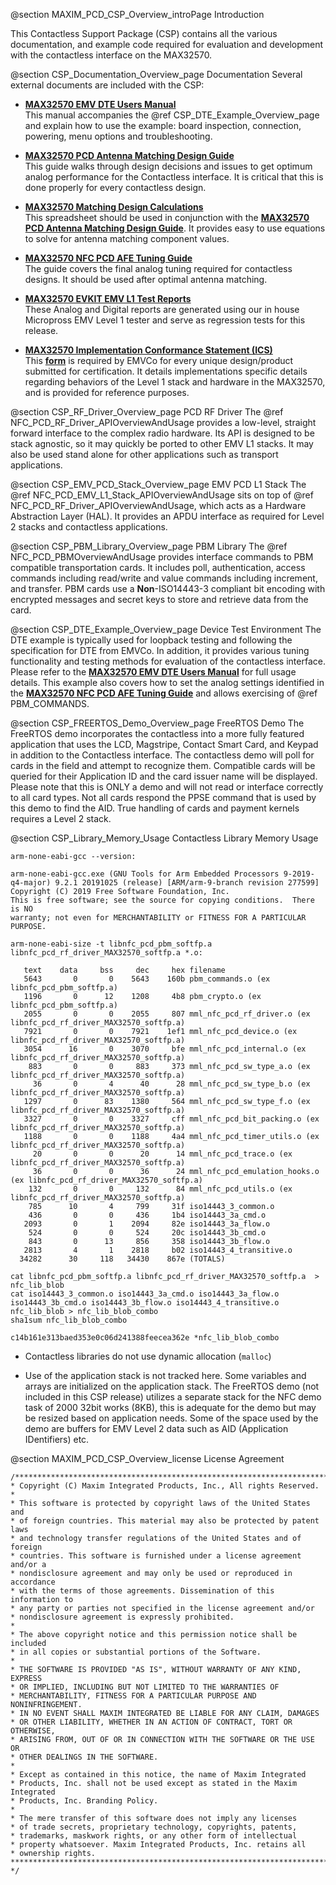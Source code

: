 @section MAXIM_PCD_CSP_Overview_introPage Introduction

This Contactless Support Package (CSP) contains all the various documentation, and example code required for evaluation and development with the contactless interface on the MAX32570.

@section CSP_Documentation_Overview_page Documentation
Several external documents are included with the CSP:

- <a href="MAX32570 EMV DTE Users Manual.pdf"><b>MAX32570 EMV DTE Users Manual</b></a> <br>
This manual accompanies the @ref CSP_DTE_Example_Overview_page and explain how to use the example: board inspection, connection, powering, menu options and troubleshooting.

- <a href="MAX32570_PCD_AntennaMatching_Design_Guide.pdf"><b>MAX32570 PCD Antenna Matching Design Guide</b></a> <br>
This guide walks through design decisions and issues to get optimum analog performance for the Contactless interface.  It is critical that this is done properly for every contactless design.

- <a href="MAX32570_Matching_Design_Calculations.xlsx"><b>MAX32570 Matching Design Calculations</b></a> <br>
This spreadsheet should be used in conjunction with the <a href="MAX32570_PCD_AntennaMatching_Design_Guide.pdf"><b>MAX32570 PCD Antenna Matching Design Guide</b></a>.  It provides easy to use equations to solve for antenna matching component values.

- <a href="MAX32570_NFC_PCD_AFE_Tuning_Guide.pdf"><b>MAX32570 NFC PCD AFE Tuning Guide</b></a> <br>
The guide covers the final analog tuning required for contactless designs.  It should be used after optimal antenna matching.   

- <a href="MAX32570_EVKIT_EMV_L1_Test_Reports.zip"><b>MAX32570 EVKIT EMV L1 Test Reports</b></a> <br>
These Analog and Digital reports are generated using our in house Micropross EMV Level 1 tester and serve as regression tests for this release.

- <a href="EMVCo_TTA_PCD_L1_ICS_v30a_190206_MAX32570.pdf"><b>MAX32570 Implementation Conformance Statement (ICS)</b></a> <br>
This <a href="https://www.emvco.com/wp-content/uploads/documents/EMVCo_TTA_PCD_L1_ICS_v30a_190206.pdf"><b>form</b></a>
is required by EMVCo for every unique design/product submitted for certification.  It details implementations specific details regarding behaviors of the Level 1
stack and hardware in the MAX32570, and is provided for reference purposes.

@section CSP_RF_Driver_Overview_page PCD RF Driver
The @ref NFC_PCD_RF_Driver_APIOverviewAndUsage provides a low-level, straight forward interface to the complex radio hardware.  Its API is designed to be stack agnostic, so it may quickly be ported to other EMV L1 stacks.  It may also be used stand alone for other applications such as transport applications. 

@section CSP_EMV_PCD_Stack_Overview_page EMV PCD L1 Stack
The @ref NFC_PCD_EMV_L1_Stack_APIOverviewAndUsage sits on top of @ref NFC_PCD_RF_Driver_APIOverviewAndUsage, which acts as a Hardware Abstraction Layer (HAL). It provides an APDU interface as required for Level 2 stacks and contactless applications.

@section CSP_PBM_Library_Overview_page PBM Library
The @ref NFC_PCD_PBMOverviewAndUsage provides interface commands to PBM compatible transportation cards.  It includes poll, authentication, access commands including read/write and value commands including increment, and transfer.
PBM cards use a <b>Non</b>-ISO14443-3 compliant bit encoding with encrypted messages and secret keys to store and retrieve data from the card.

@section CSP_DTE_Example_Overview_page Device Test Environment
The DTE example is typically used for loopback testing and following the specification for DTE from EMVCo.  In addition, it provides various tuning functionality and testing methods for evaluation of the contactless interface.  Please refer to the <a href="MAX32570 EMV DTE Users Manual.pdf"><b>MAX32570 EMV DTE Users Manual</b></a> for full usage details.  This example also covers how to set the analog settings identified in the <a href="MAX32570_NFC_PCD_AFE_Tuning_Guide.pdf"><b>MAX32570 NFC PCD AFE Tuning Guide</b></a> and allows exercising of @ref PBM_COMMANDS.

@section CSP_FREERTOS_Demo_Overview_page FreeRTOS Demo
The FreeRTOS demo incorporates the contactless into a more fully featured application that uses the LCD, Magstripe, Contact Smart Card, and Keypad in addition to the Contactless interface.  The contactless demo will poll for cards in the field and attempt to recognize them.  Compatible cards will be queried for their Application ID and the card issuer name will be displayed.  Please note that this is ONLY a demo and will not read or interface correctly to all card types.  Not all cards respond the PPSE command that is used by this demo to find the AID.  True handling of cards and payment kernels requires a Level 2 stack.

@section CSP_Library_Memory_Usage Contactless Library Memory Usage

    arm-none-eabi-gcc --version:

    arm-none-eabi-gcc.exe (GNU Tools for Arm Embedded Processors 9-2019-q4-major) 9.2.1 20191025 (release) [ARM/arm-9-branch revision 277599]
    Copyright (C) 2019 Free Software Foundation, Inc.
    This is free software; see the source for copying conditions.  There is NO
    warranty; not even for MERCHANTABILITY or FITNESS FOR A PARTICULAR PURPOSE.

    arm-none-eabi-size -t libnfc_pcd_pbm_softfp.a libnfc_pcd_rf_driver_MAX32570_softfp.a *.o:

       text    data     bss     dec     hex filename
       5643       0       0    5643    160b pbm_commands.o (ex libnfc_pcd_pbm_softfp.a)
       1196       0      12    1208     4b8 pbm_crypto.o (ex libnfc_pcd_pbm_softfp.a)
       2055       0       0    2055     807 mml_nfc_pcd_rf_driver.o (ex libnfc_pcd_rf_driver_MAX32570_softfp.a)
       7921       0       0    7921    1ef1 mml_nfc_pcd_device.o (ex libnfc_pcd_rf_driver_MAX32570_softfp.a)
       3054      16       0    3070     bfe mml_nfc_pcd_internal.o (ex libnfc_pcd_rf_driver_MAX32570_softfp.a)
        883       0       0     883     373 mml_nfc_pcd_sw_type_a.o (ex libnfc_pcd_rf_driver_MAX32570_softfp.a)
         36       0       4      40      28 mml_nfc_pcd_sw_type_b.o (ex libnfc_pcd_rf_driver_MAX32570_softfp.a)
       1297       0      83    1380     564 mml_nfc_pcd_sw_type_f.o (ex libnfc_pcd_rf_driver_MAX32570_softfp.a)
       3327       0       0    3327     cff mml_nfc_pcd_bit_packing.o (ex libnfc_pcd_rf_driver_MAX32570_softfp.a)
       1188       0       0    1188     4a4 mml_nfc_pcd_timer_utils.o (ex libnfc_pcd_rf_driver_MAX32570_softfp.a)
         20       0       0      20      14 mml_nfc_pcd_trace.o (ex libnfc_pcd_rf_driver_MAX32570_softfp.a)
         36       0       0      36      24 mml_nfc_pcd_emulation_hooks.o (ex libnfc_pcd_rf_driver_MAX32570_softfp.a)
        132       0       0     132      84 mml_nfc_pcd_utils.o (ex libnfc_pcd_rf_driver_MAX32570_softfp.a)
        785      10       4     799     31f iso14443_3_common.o
        436       0       0     436     1b4 iso14443_3a_cmd.o
       2093       0       1    2094     82e iso14443_3a_flow.o
        524       0       0     524     20c iso14443_3b_cmd.o
        843       0      13     856     358 iso14443_3b_flow.o
       2813       4       1    2818     b02 iso14443_4_transitive.o
      34282      30     118   34430    867e (TOTALS)

    cat libnfc_pcd_pbm_softfp.a libnfc_pcd_rf_driver_MAX32570_softfp.a  > nfc_lib_blob
    cat iso14443_3_common.o iso14443_3a_cmd.o iso14443_3a_flow.o iso14443_3b_cmd.o iso14443_3b_flow.o iso14443_4_transitive.o nfc_lib_blob > nfc_lib_blob_combo
    sha1sum nfc_lib_blob_combo

    c14b161e313baed353e0c06d241388feecea362e *nfc_lib_blob_combo



* Contactless libraries do not use dynamic allocation (<code>malloc</code>)

* Use of the application stack is not tracked here.  Some variables and arrays are initialized on the application stack.  The FreeRTOS demo (not included in this CSP release) utilizes a separate stack for the NFC demo task of 2000 32bit works (8KB), this is adequate for the demo but may be resized based on application needs.  Some of the space used by the demo are buffers for EMV Level 2 data such as AID (Application IDentifiers) etc.

@section MAXIM_PCD_CSP_Overview_license License Agreement

    /*******************************************************************************
    * Copyright (C) Maxim Integrated Products, Inc., All rights Reserved.
    * 
    * This software is protected by copyright laws of the United States and
    * of foreign countries. This material may also be protected by patent laws
    * and technology transfer regulations of the United States and of foreign
    * countries. This software is furnished under a license agreement and/or a
    * nondisclosure agreement and may only be used or reproduced in accordance
    * with the terms of those agreements. Dissemination of this information to
    * any party or parties not specified in the license agreement and/or
    * nondisclosure agreement is expressly prohibited.
    *
    * The above copyright notice and this permission notice shall be included
    * in all copies or substantial portions of the Software.
    *
    * THE SOFTWARE IS PROVIDED "AS IS", WITHOUT WARRANTY OF ANY KIND, EXPRESS
    * OR IMPLIED, INCLUDING BUT NOT LIMITED TO THE WARRANTIES OF
    * MERCHANTABILITY, FITNESS FOR A PARTICULAR PURPOSE AND NONINFRINGEMENT.
    * IN NO EVENT SHALL MAXIM INTEGRATED BE LIABLE FOR ANY CLAIM, DAMAGES
    * OR OTHER LIABILITY, WHETHER IN AN ACTION OF CONTRACT, TORT OR OTHERWISE,
    * ARISING FROM, OUT OF OR IN CONNECTION WITH THE SOFTWARE OR THE USE OR
    * OTHER DEALINGS IN THE SOFTWARE.
    *
    * Except as contained in this notice, the name of Maxim Integrated
    * Products, Inc. shall not be used except as stated in the Maxim Integrated
    * Products, Inc. Branding Policy.
    *
    * The mere transfer of this software does not imply any licenses
    * of trade secrets, proprietary technology, copyrights, patents,
    * trademarks, maskwork rights, or any other form of intellectual
    * property whatsoever. Maxim Integrated Products, Inc. retains all
    * ownership rights.
    *******************************************************************************
    */
